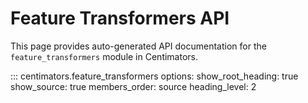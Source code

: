 # Feature Transformers API

This page provides auto-generated API documentation for the `feature_transformers` module in Centimators.

::: centimators.feature_transformers
    options:
      show_root_heading: true
      show_source: true
      members_order: source
      heading_level: 2 